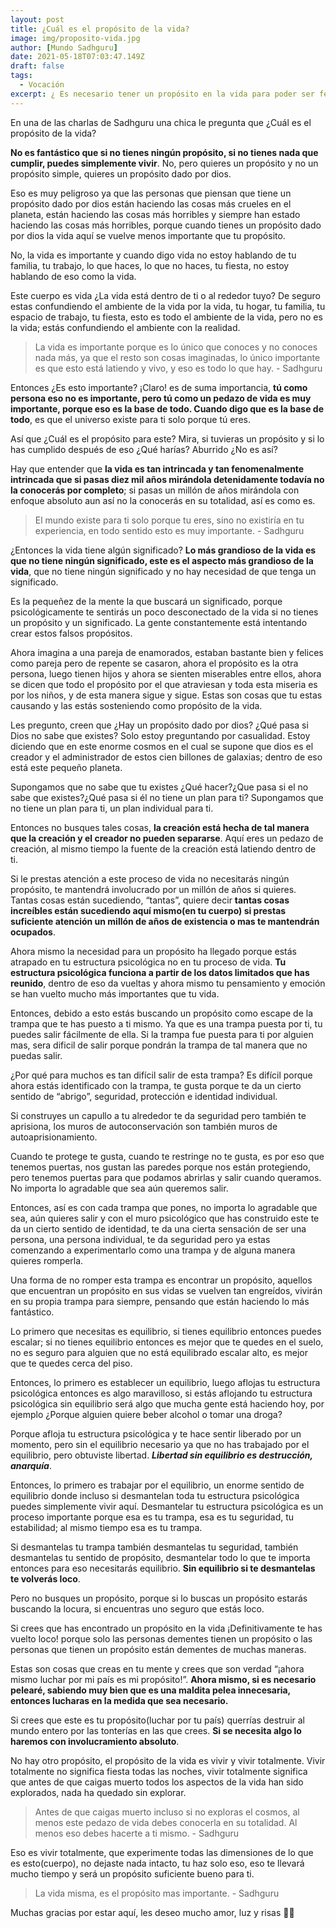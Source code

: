 ```yaml
---
layout: post
title: ¿Cuál es el propósito de la vida?
image: img/proposito-vida.jpg 
author: [Mundo Sadhguru]
date: 2021-05-18T07:03:47.149Z
draft: false
tags:
  - Vocación
excerpt: ¿ Es necesario tener un propósito en la vida para poder ser feliz? Esto que estoy haciendo ¿Es mi propósito de vida para el que fui creado?
---
```

En una de las charlas de Sadhguru una chica le pregunta que ¿Cuál es el propósito de la vida?

**No es fantástico que si no tienes ningún propósito, si no tienes nada que cumplir, puedes simplemente vivir**. No, pero quieres un propósito y no un propósito simple, quieres un propósito dado por dios.

Eso es muy peligroso ya que las personas que piensan que tiene un propósito dado por dios están haciendo las cosas más crueles en el planeta, están haciendo las cosas más horribles y siempre han estado haciendo las cosas más horribles, porque cuando tienes un propósito dado por dios la vida aquí se vuelve menos importante que tu propósito.

No, la vida es importante y cuando digo vida no estoy hablando de tu familia, tu trabajo, lo que haces, lo que no haces, tu fiesta, no estoy hablando de eso como la vida. 

Este cuerpo es vida ¿La vida está dentro de ti o al rededor tuyo? De seguro estas confundiendo el ambiente de la vida por la vida, tu hogar, tu familia, tu espacio de trabajo, tu fiesta, esto es todo el ambiente de la vida, pero no es la vida; estás confundiendo el ambiente con la realidad.

>La vida es importante porque es lo único que conoces y no conoces nada más, ya que el resto son cosas imaginadas, lo único importante es que esto está latiendo y vivo, y eso es todo lo que hay. - Sadhguru

Entonces ¿Es esto importante? ¡Claro! es de suma importancia, **tú como persona eso no es importante, pero tú como un pedazo de vida es muy importante, porque eso es la base de todo. Cuando digo que es la base de todo**, es que el universo existe para ti solo porque tú eres.

Así que ¿Cuál es el propósito para este? Mira, si tuvieras un propósito y si lo has cumplido después de eso ¿Qué harías? Aburrido ¿No es así?

Hay que entender que **la vida es tan intrincada y tan fenomenalmente intrincada que si pasas diez mil años mirándola detenidamente todavía no la conocerás por completo**; si pasas un millón de años mirándola con enfoque absoluto aun así no la conocerás en su totalidad, así es como es.

>El mundo existe para ti solo porque tu eres, sino no existiría en tu experiencia, en todo sentido esto es muy importante. - Sadhguru

¿Entonces la vida tiene algún significado? **Lo más grandioso de la vida es que no tiene ningún significado, este es el aspecto más grandioso de la vida**, que no tiene ningún significado y no hay necesidad de que tenga un significado.

Es la pequeñez de la mente la que buscará un significado, porque psicológicamente te sentirás un poco desconectado de la vida si no tienes un propósito y un significado. La gente constantemente está intentando crear estos falsos propósitos. 

Ahora imagina a una pareja de enamorados, estaban bastante bien y felices como pareja pero de repente se casaron, ahora el propósito es la otra persona, luego tienen hijos y ahora se sienten miserables entre ellos, ahora se dicen que todo el propósito por el que atraviesan y toda esta miseria es por los niños, y de esta manera sigue y sigue. Estas son cosas que tu estas causando y las estás sosteniendo como propósito de la vida.

Les pregunto, creen que ¿Hay un propósito dado por dios? ¿Qué pasa si Dios no sabe que existes? Solo estoy preguntando por casualidad. Estoy diciendo que en este enorme cosmos en el cual se supone que dios es el creador y el administrador de estos cien billones de galaxias; dentro de eso está este pequeño planeta.

Supongamos que no sabe que tu existes ¿Qué hacer?¿Que pasa si el no sabe que existes?¿Qué pasa si él no tiene un plan para ti? Supongamos que no tiene un plan para ti, un plan individual para ti.

Entonces no busques tales cosas, **la creación está hecha de tal manera que la creación y el creador no pueden separarse**. Aquí eres un pedazo de creación, al mismo tiempo la fuente de la creación está latiendo dentro de ti.

Si le prestas atención a este proceso de vida no necesitarás ningún propósito, te mantendrá involucrado por un millón de años si quieres. Tantas cosas están sucediendo, “tantas”, quiere decir **tantas cosas increíbles están sucediendo aquí mismo(en tu cuerpo) si prestas suficiente atención un millón de años de existencia o mas te mantendrán ocupados**.

Ahora mismo la necesidad para un propósito ha llegado porque estás atrapado en tu estructura psicológica no en tu proceso de vida. **Tu estructura psicológica funciona a partir de los datos limitados que has reunido**, dentro de eso da vueltas y ahora mismo tu pensamiento y emoción se han vuelto mucho más importantes que tu vida.

Entonces, debido a esto estás buscando un propósito como escape de la trampa que te has puesto a ti mismo. Ya que es una trampa puesta por ti, tu puedes salir fácilmente de ella. Si la trampa fue puesta para ti por alguien mas, sera dificil de salir porque pondrán la trampa de tal manera que no puedas salir.

¿Por qué para muchos es tan difícil salir de esta trampa? Es difícil porque ahora estás identificado con la trampa, te gusta porque te da un cierto sentido de “abrigo”, seguridad, protección e identidad individual.

Si construyes un capullo a tu alrededor te da seguridad pero también te aprisiona, los muros de autoconservación son también muros de autoaprisionamiento. 

Cuando te protege te gusta, cuando te restringe no te gusta, es por eso que tenemos puertas, nos gustan las paredes porque nos están protegiendo, pero tenemos puertas para que podamos abrirlas y salir cuando queramos. No importa lo agradable que sea aún queremos salir.

Entonces, así es con cada trampa que pones, no importa lo agradable que sea, aún quieres salir y con el muro psicológico que has construido este te da un cierto sentido de identidad,  te da una cierta sensación de ser una persona, una persona individual, te da seguridad pero ya estas comenzando a experimentarlo como una trampa y de alguna manera quieres romperla. 

Una forma de no romper esta trampa es encontrar un propósito, aquellos que encuentran un propósito en sus vidas se vuelven tan engreídos, vivirán en su propia trampa para siempre, pensando que están haciendo lo más fantástico.

Lo primero que necesitas es equilibrio, si tienes equilibrio entonces puedes escalar; si no tienes equilibrio entonces es mejor que te quedes en el suelo, no es seguro para alguien que no está equilibrado escalar alto, es mejor que te quedes cerca del piso.

Entonces, lo primero es establecer un equilibrio, luego aflojas tu estructura psicológica entonces es algo maravilloso, si estás aflojando tu estructura psicológica sin equilibrio será algo que mucha gente está haciendo hoy, por ejemplo ¿Porque alguien quiere beber alcohol o tomar una droga?

Porque afloja tu estructura psicológica y te hace sentir liberado por un momento, pero sin el equilibrio necesario ya que no has trabajado por el equilibrio, pero obtuviste libertad. ***Libertad sin equilibrio es destrucción, anarquía***.

Entonces, lo primero es trabajar por el equilibrio, un enorme sentido de equilibrio donde incluso si desmantelan toda tu estructura psicológica puedes simplemente vivir aquí. Desmantelar tu estructura psicológica es un proceso importante porque esa es tu trampa, esa es tu seguridad, tu estabilidad; al mismo tiempo esa es tu trampa.

Si desmantelas tu trampa también desmantelas tu seguridad, también desmantelas tu sentido de propósito, desmantelar todo lo que te importa entonces para eso necesitarás equilibrio. **Sin equilibrio si te desmantelas te volverás loco**.

Pero no busques un propósito, porque si lo buscas un propósito estarás buscando la locura, si encuentras uno seguro que estás loco.

Si crees que has encontrado un propósito en la vida ¡Definitivamente te has vuelto loco! porque solo las personas dementes tienen un propósito o las personas que tienen un propósito están dementes de muchas maneras.

Estas son cosas que creas en tu mente y crees que son verdad “¡ahora mismo luchar por mi país es mi propósito!”. **Ahora mismo, si es necesario pelearé, sabiendo muy bien que es una maldita pelea innecesaria, entonces lucharas en la medida que sea necesario.**

Si crees que este es tu propósito(luchar por tu país) querrías destruir al mundo entero por las tonterías en las que crees. **Si se necesita algo lo haremos con involucramiento absoluto**.

No hay otro propósito, el propósito de la vida es vivir y vivir totalmente. Vivir totalmente no significa fiesta todas las noches, vivir totalmente significa que antes de que caigas muerto todos los aspectos de la vida han sido explorados, nada ha quedado sin explorar.

>Antes de que caigas muerto incluso si no exploras el cosmos, al menos este pedazo de vida debes conocerla en su totalidad. Al menos eso debes hacerte a ti mismo. - Sadhguru

Eso es vivir totalmente, que experimente todas las dimensiones de lo que es esto(cuerpo), no dejaste nada intacto, tu haz solo eso, eso te llevará mucho tiempo y será un propósito suficiente bueno para ti.

> La vida misma, es el propósito mas importante. - Sadhguru

Muchas gracias por estar aquí, les deseo mucho amor, luz y risas 🙏🏻

